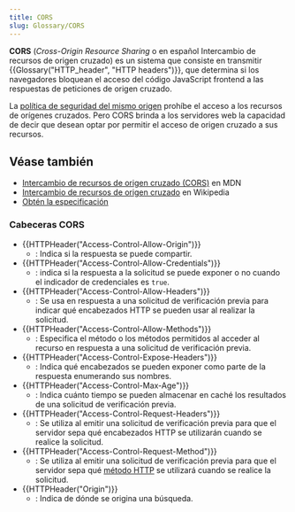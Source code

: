 ```yaml
---
title: CORS
slug: Glossary/CORS
---
```


**CORS** (_Cross-Origin Resource Sharing_ o en español Intercambio de recursos de origen cruzado) es un sistema que consiste en transmitir {{Glossary("HTTP_header", "HTTP headers")}}, que determina si los navegadores bloquean el acceso del código JavaScript frontend a las respuestas de peticiones de origen cruzado.

La [política de seguridad del mismo origen](/es/docs/Web/Security/Same-origin_policy) prohíbe el acceso a los recursos de orígenes cruzados. Pero CORS brinda a los servidores web la capacidad de decir que desean optar por permitir el acceso de origen cruzado a sus recursos.

## Véase también

- [Intercambio de recursos de origen cruzado (CORS)](/es/docs/Web/HTTP/CORS) en MDN
- [Intercambio de recursos de origen cruzado](https://en.wikipedia.org/wiki/Cross-origin_resource_sharing) en Wikipedia
- [Obtén la especificación](https://fetch.spec.whatwg.org)

### Cabeceras CORS

- {{HTTPHeader("Access-Control-Allow-Origin")}}
  - : Indica si la respuesta se puede compartir.
- {{HTTPHeader("Access-Control-Allow-Credentials")}}
  - : indica si la respuesta a la solicitud se puede exponer o no cuando el indicador de credenciales es `true`.
- {{HTTPHeader("Access-Control-Allow-Headers")}}
  - : Se usa en respuesta a una solicitud de verificación previa para indicar qué encabezados HTTP se pueden usar al realizar la solicitud.
- {{HTTPHeader("Access-Control-Allow-Methods")}}
  - : Especifica el método o los métodos permitidos al acceder al recurso en respuesta a una solicitud de verificación previa.
- {{HTTPHeader("Access-Control-Expose-Headers")}}
  - : Indica qué encabezados se pueden exponer como parte de la respuesta enumerando sus nombres.
- {{HTTPHeader("Access-Control-Max-Age")}}
  - : Indica cuánto tiempo se pueden almacenar en caché los resultados de una solicitud de verificación previa.
- {{HTTPHeader("Access-Control-Request-Headers")}}
  - : Se utiliza al emitir una solicitud de verificación previa para que el servidor sepa qué encabezados HTTP se utilizarán cuando se realice la solicitud.
- {{HTTPHeader("Access-Control-Request-Method")}}
  - : Se utiliza al emitir una solicitud de verificación previa para que el servidor sepa qué [método HTTP](/es/docs/Web/HTTP/Methods) se utilizará cuando se realice la solicitud.
- {{HTTPHeader("Origin")}}
  - : Indica de dónde se origina una búsqueda.

